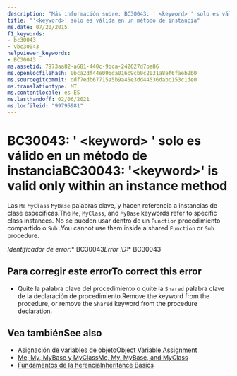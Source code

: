 ```yaml
---
description: "Más información sobre: BC30043: ' <keyword> ' solo es válido dentro de un método de instancia"
title: "'<keyword>' sólo es válida en un método de instancia"
ms.date: 07/20/2015
f1_keywords:
- bc30043
- vbc30043
helpviewer_keywords:
- BC30043
ms.assetid: 7973aa82-a681-440c-9bca-242627d7ba86
ms.openlocfilehash: 0bca2df44e096da016c9cb0c2031a8ef6faeb2b0
ms.sourcegitcommit: ddf7edb67715a5b9a45e3dd44536dabc153c1de0
ms.translationtype: MT
ms.contentlocale: es-ES
ms.lasthandoff: 02/06/2021
ms.locfileid: "99795981"
---
```

# <a name="bc30043-keyword-is-valid-only-within-an-instance-method"></a><span data-ttu-id="d7eca-103">BC30043: ' \<keyword> ' solo es válido en un método de instancia</span><span class="sxs-lookup"><span data-stu-id="d7eca-103">BC30043: '\<keyword>' is valid only within an instance method</span></span>

<span data-ttu-id="d7eca-104">Las `Me` `MyClass` `MyBase` palabras clave, y hacen referencia a instancias de clase específicas.</span><span class="sxs-lookup"><span data-stu-id="d7eca-104">The `Me`, `MyClass`, and `MyBase` keywords refer to specific class instances.</span></span> <span data-ttu-id="d7eca-105">No se pueden usar dentro de un `Function` procedimiento compartido o `Sub` .</span><span class="sxs-lookup"><span data-stu-id="d7eca-105">You cannot use them inside a shared `Function` or `Sub` procedure.</span></span>

<span data-ttu-id="d7eca-106">*Identificador de error:*\* BC30043</span><span class="sxs-lookup"><span data-stu-id="d7eca-106">*Error ID:*\* BC30043</span></span>

## <a name="to-correct-this-error"></a><span data-ttu-id="d7eca-107">Para corregir este error</span><span class="sxs-lookup"><span data-stu-id="d7eca-107">To correct this error</span></span>

- <span data-ttu-id="d7eca-108">Quite la palabra clave del procedimiento o quite la `Shared` palabra clave de la declaración de procedimiento.</span><span class="sxs-lookup"><span data-stu-id="d7eca-108">Remove the keyword from the procedure, or remove the `Shared` keyword from the procedure declaration.</span></span>

## <a name="see-also"></a><span data-ttu-id="d7eca-109">Vea también</span><span class="sxs-lookup"><span data-stu-id="d7eca-109">See also</span></span>

- [<span data-ttu-id="d7eca-110">Asignación de variables de objeto</span><span class="sxs-lookup"><span data-stu-id="d7eca-110">Object Variable Assignment</span></span>](../../programming-guide/language-features/variables/object-variable-assignment.md)
- [<span data-ttu-id="d7eca-111">Me, My, MyBase y MyClass</span><span class="sxs-lookup"><span data-stu-id="d7eca-111">Me, My, MyBase, and MyClass</span></span>](../../programming-guide/program-structure/me-my-mybase-and-myclass.md)
- [<span data-ttu-id="d7eca-112">Fundamentos de la herencia</span><span class="sxs-lookup"><span data-stu-id="d7eca-112">Inheritance Basics</span></span>](../../programming-guide/language-features/objects-and-classes/inheritance-basics.md)
